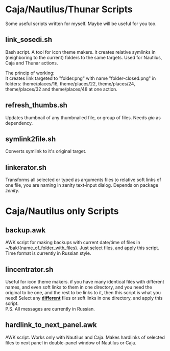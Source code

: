 # Caja/Nautilus/Thunar Scripts
Some useful scripts written for myself. Maybe will be useful for you too.

## link_sosedi.sh
Bash script. A tool for icon theme makers. it creates relative symlinks in (neighboring to the current) folders to the same targets. Used for Nautilus, Caja and Thunar actions.

The princip of working:<br>
It creates link targeted to "folder.png" with name "folder-closed.png" in folders: theme/places/16, theme/places/22, theme/places/24, theme/places/32 and theme/places/48 at one action.

## refresh_thumbs.sh
Updates thumbnail of any thumbnailed file, or group of files. Needs *gio* as dependency.

## symlink2file.sh
Converts symlink to it's original target.

## linkerator.sh
Transforms all selected or typed as arguments files to relative soft links of one file, you are naming in zenity text-input dialog. Depends on package *zenity*.

# Caja/Nautilus only Scripts

## backup.awk
AWK script for making backups with current date/time of files in ~/bak/{name_of_folder_with_files}.
Just select files, and apply this script. Time format is currently in Russian style.

## lincentrator.sh
Useful for icon theme makers. if you have many identical files with different names, and even soft links to them in one directory, and you need the original to be one, and the rest to be links to it, then this script is what you need! Select any **<u>different</u>** files or soft links in one directory, and apply this script.<br>P.S. All messages are currently in Russian.

## hardlink_to_next_panel.awk

AWK script. Works only with Nautilus and Caja. Makes hardlinks of selected files to next panel in double-panel window of Nautilus or Caja.